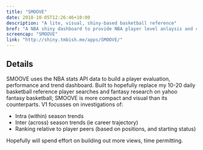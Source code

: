 ```yaml
---
title: "SMOOVE"
date: 2018-10-05T12:26:46+10:00
description: "A lite, visual, shiny-based basketball reference"
bref: "A NBA shiny dashboard to provide NBA player level anlaysis and comparisons"
screencap: "SMOOVE"
link: "http://shiny.tmbish.me/apps/SMOOVE/"
---
```


## Details

SMOOVE uses the NBA stats API data to build a player evaluation, performance and trend dashboard. Built to hopefully replace my 10-20 daily basketball reference player searches and fantasy research on yahoo fantasy basketball; SMOOVE is more compact and visual than its counterparts. V1 focusses on investigations of:

* Intra (within) season trends
* Inter (across) season trends (ie career trajectory)
* Ranking relative to player peers (based on positions, and starting status)

Hopefully will spend effort on building out more views, time permitting.
